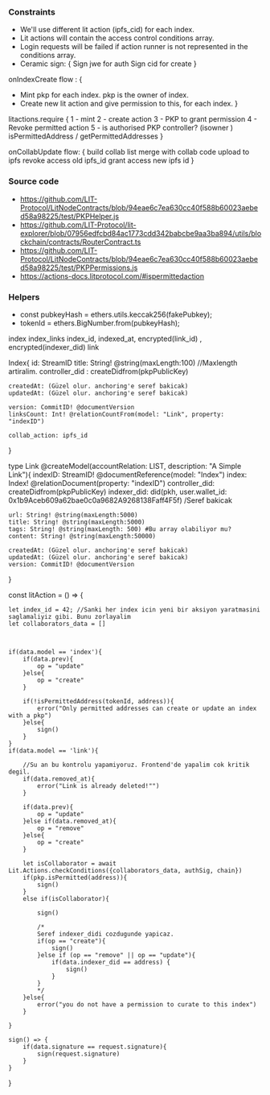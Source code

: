### Constraints
- We'll use different lit action (ipfs_cid) for each index.
- Lit actions will contain the access control conditions array.
- Login requests will be failed if action runner is not represented in the conditions array.
- Ceramic sign: {
  Sign jwe for auth
  Sign cid for create
}

onIndexCreate flow : {
- Mint pkp for each index. pkp is the owner of index.
- Create new lit action and give permission to this, for each index.
}

litactions.require {
    1 - mint
    2 - create action
    3 - PKP to grant permission
    4 - Revoke permitted action
    5 - is authorised PKP controller? (isowner ) isPermittedAddress / getPermittedAddresses
}

onCollabUpdate flow: {
    build collab list
    merge with collab code
    upload to ipfs
    revoke access old ipfs_id
    grant access new ipfs id
}


### Source code
- https://github.com/LIT-Protocol/LitNodeContracts/blob/94eae6c7ea630cc40f588b60023aebed58a98225/test/PKPHelper.js
- https://github.com/LIT-Protocol/lit-explorer/blob/07956edfcbd84ac1773cdd342babcbe9aa3ba894/utils/blockchain/contracts/RouterContract.ts
- https://github.com/LIT-Protocol/LitNodeContracts/blob/94eae6c7ea630cc40f588b60023aebed58a98225/test/PKPPermissions.js
- https://actions-docs.litprotocol.com/#ispermittedaction

### Helpers
- const pubkeyHash = ethers.utils.keccak256(fakePubkey);
- tokenId = ethers.BigNumber.from(pubkeyHash);


index
index_links index_id, indexed_at, encrypted(link_id) , encrypted(indexer_did)
link


Index{
    id: StreamID
    title: String! @string(maxLength:100) //Maxlength artiralim.
    controller_did : createDidfrom(pkpPublicKey)
    
    createdAt: (Güzel olur. anchoring'e seref bakicak)
    updatedAt: (Güzel olur. anchoring'e seref bakicak)

    version: CommitID! @documentVersion
    linksCount: Int! @relationCountFrom(model: "Link", property: "indexID")

    collab_action: ipfs_id
}

type Link @createModel(accountRelation: LIST, description: "A Simple Link"){
    indexID: StreamID! @documentReference(model: "Index")
    index: Index! @relationDocument(property: "indexID")
    controller_did: createDidfrom(pkpPublicKey)
    indexer_did: did(pkh, user.wallet_id: 0x1b9Aceb609a62bae0c0a9682A9268138Faff4F5f) /Seref bakicak

    url: String! @string(maxLength:5000)
    title: String! @string(maxLength:5000)
    tags: String! @string(maxLength: 500) #Bu array olabiliyor mu?
    content: String! @string(maxLength:50000)

    createdAt: (Güzel olur. anchoring'e seref bakicak)
    updatedAt: (Güzel olur. anchoring'e seref bakicak)
    version: CommitID! @documentVersion
}

const litAction = () => {

    let index_id = 42; //Sanki her index icin yeni bir aksiyon yaratmasini saglamaliyiz gibi. Bunu zorlayalim 
    let collaborators_data = []


    
    if(data.model == 'index'){
        if(data.prev){
            op = "update"
        }else{
            op = "create"
        }

        if(!isPermittedAddress(tokenId, address)){
            error("Only permitted addresses can create or update an index with a pkp")
        }else{
            sign()
        }
    }
    if(data.model == 'link'){
        
        //Su an bu kontrolu yapamiyoruz. Frontend'de yapalim cok kritik degil.
        if(data.removed_at){
            error("Link is already deleted!"")
        }

        if(data.prev){
            op = "update"
        }else if(data.removed_at){
            op = "remove"
        }else{
            op = "create"
        }

        let isCollaborator = await Lit.Actions.checkConditions({collaborators_data, authSig, chain})
        if(pkp.isPermitted(address)){
            sign() 
        }
        else if(isCollaborator){

            sign()

            /*
            Seref indexer_didi cozdugunde yapicaz.
            if(op == "create"){
                sign()
            }else if (op == "remove" || op == "update"){
                if(data.indexer_did == address) {
                    sign()
                }
            }
            */
        }else{
            error("you do not have a permission to curate to this index")
        }
        
    }

    sign() => {
        if(data.signature == request.signature){
            sign(request.signature)
        }
    }


}

